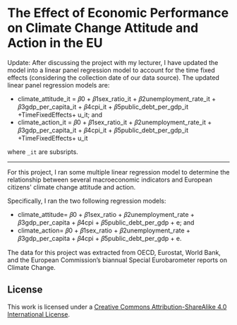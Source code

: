 # The Effect of Economic Performance on Climate Change Attitude and Action in the EU

Update: After discussing the project with my lecturer, I have updated the model into a linear panel regression model to account for the time fixed effects (considering the 
collection date of our data source). The updated linear panel regression models are:

* climate_attitude_it = 𝛽0 + 𝛽1sex_ratio_it + 𝛽2unemployment_rate_it + 𝛽3gdp_per_capita_it  + 𝛽4cpi_it  + 𝛽5public_debt_per_gdp_it  +TimeFixedEffects+ u_it; and
* climate_action_it = 𝛽0 + 𝛽1sex_ratio_it + 𝛽2unemployment_rate_it + 𝛽3gdp_per_capita_it  + 𝛽4cpi_it  + 𝛽5public_debt_per_gdp_it  +TimeFixedEffects+ u_it

where `_it` are subsripts.

----

For this project, I ran some multiple linear regression model to determine the relationship between several macroeconomic indicators and European citizens' climate change attitude and action.

Specifically, I ran the two following regression models:
* climate_attitude= 𝛽0 + 𝛽1sex_ratio + 𝛽2unemployment_rate + 𝛽3gdp_per_capita + 𝛽4cpi + 𝛽5public_debt_per_gdp + e; and
* climate_action= 𝛽0 + 𝛽1sex_ratio + 𝛽2unemployment_rate + 𝛽3gdp_per_capita + 𝛽4cpi + 𝛽5public_debt_per_gdp + e.

The data for this project was extracted from OECD, Eurostat, World Bank, and the European Commission’s biannual Special Eurobarometer reports on Climate Change.

## License
This work is licensed under a [Creative Commons Attribution-ShareAlike 4.0
International License](http://creativecommons.org/licenses/by-sa/4.0/). 
